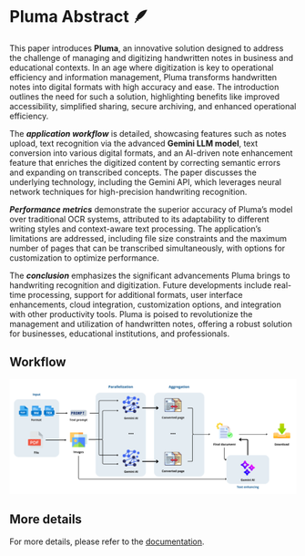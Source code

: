 # Pluma Abstract 🪶

This paper introduces **Pluma**, an innovative solution designed to address the challenge of managing and digitizing handwritten notes in business and educational contexts. 
In an age where digitization is key to operational efficiency and information management, Pluma transforms handwritten notes into digital formats with high accuracy and ease. The introduction outlines the need for such a solution, highlighting benefits like improved accessibility, simplified sharing, secure archiving, and enhanced operational efficiency.

The ***application workflow*** is detailed, showcasing features such as notes upload, text recognition via the advanced **Gemini LLM model**, text conversion into various digital formats, and an AI-driven note enhancement feature that enriches the digitized content by correcting semantic errors and expanding on transcribed concepts.
The paper discusses the underlying technology, including the Gemini API, which leverages neural network techniques for high-precision handwriting recognition.

***Performance metrics*** demonstrate the superior accuracy of Pluma’s model over traditional OCR systems, attributed to its adaptability to different writing styles and context-aware text processing. The application’s limitations are addressed, including file size constraints and the maximum number of pages that can be transcribed simultaneously, with options for customization to optimize performance.

The ***conclusion*** emphasizes the significant advancements Pluma brings to handwriting recognition and digitization. Future developments include real-time processing, support for additional formats, user interface enhancements, cloud integration, customization options, and integration with other productivity tools. Pluma is poised to revolutionize the management and utilization of handwritten notes, offering a robust solution for businesses, educational institutions, and professionals.

## Workflow
![Workflow](workflow.png)

## More details
For more details, please refer to the [documentation](Documentation.pdf).
